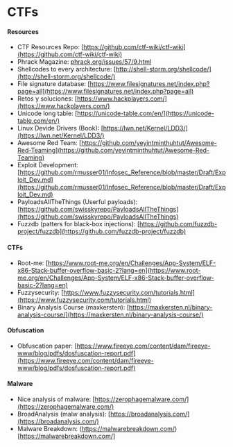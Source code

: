 # CTFs

#### Resources

- CTF Resources Repo: [https://github.com/ctf-wiki/ctf-wiki](https://github.com/ctf-wiki/ctf-wiki)
- Phrack Magazine: [phrack.org/issues/57/9.html](phrack.org/issues/57/9.html)
- Shellcodes to every architecture: [http://shell-storm.org/shellcode/](http://shell-storm.org/shellcode/)
- File signature database: [https://www.filesignatures.net/index.php?page=all](https://www.filesignatures.net/index.php?page=all)
- Retos y soluciones: [https://www.hackplayers.com/](https://www.hackplayers.com/)
- Unicode long table: [https://unicode-table.com/en/](https://unicode-table.com/en/)
- Linux Devide Drivers (Book): [https://lwn.net/Kernel/LDD3/](https://lwn.net/Kernel/LDD3/)
- Awesome Red Team: [https://github.com/yeyintminthuhtut/Awesome-Red-Teaming](https://github.com/yeyintminthuhtut/Awesome-Red-Teaming)
- Exploit Development: [https://github.com/rmusser01/Infosec_Reference/blob/master/Draft/Exploit_Dev.md](https://github.com/rmusser01/Infosec_Reference/blob/master/Draft/Exploit_Dev.md)
- PayloadsAllTheThings (Userful payloads): [https://github.com/swisskyrepo/PayloadsAllTheThings](https://github.com/swisskyrepo/PayloadsAllTheThings)
- Fuzzdb (patters for black-box injections): [https://github.com/fuzzdb-project/fuzzdb](https://github.com/fuzzdb-project/fuzzdb)


#### CTFs

- Root-me: [https://www.root-me.org/en/Challenges/App-System/ELF-x86-Stack-buffer-overflow-basic-2?lang=en](https://www.root-me.org/en/Challenges/App-System/ELF-x86-Stack-buffer-overflow-basic-2?lang=en)
- Fuzzysecurity: [https://www.fuzzysecurity.com/tutorials.html](https://www.fuzzysecurity.com/tutorials.html)
- Binary Analysis Course (maxkersten): [https://maxkersten.nl/binary-analysis-course/](https://maxkersten.nl/binary-analysis-course/)


#### Obfuscation

- Obfuscation paper: [https://www.fireeye.com/content/dam/fireeye-www/blog/pdfs/dosfuscation-report.pdf](https://www.fireeye.com/content/dam/fireeye-www/blog/pdfs/dosfuscation-report.pdf)

#### Malware

- Nice analysis of malware: [https://zerophagemalware.com/](https://zerophagemalware.com/)
- BroadAnalysis (malw analysis): [https://broadanalysis.com/](https://broadanalysis.com/)
- Malware Breakdown: (https://malwarebreakdown.com/)[https://malwarebreakdown.com/]
